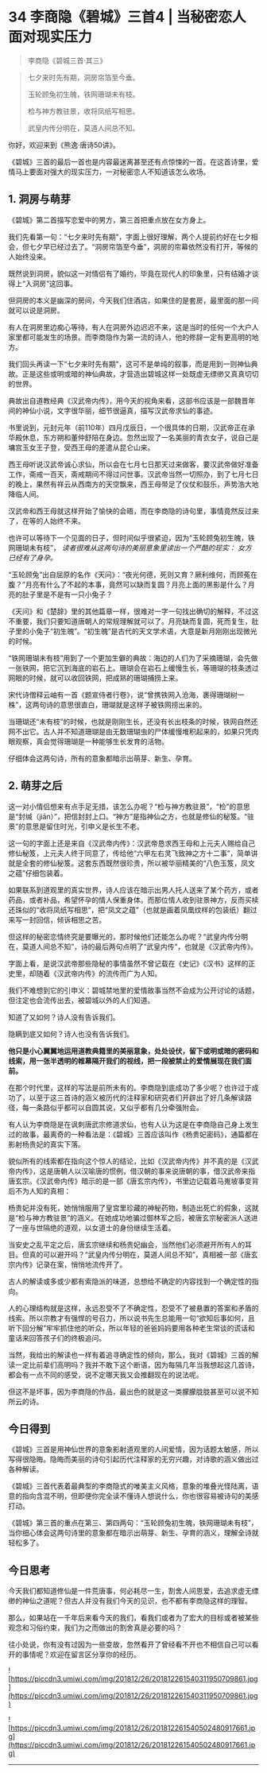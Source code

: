 # 34 李商隐《碧城》三首4 | 当秘密恋人面对现实压力

> 李商隐《碧城三首·其三》

> 七夕来时先有期，洞房帘箔至今垂。
> 
> 玉轮顾兔初生魄，铁网珊瑚未有枝。
> 
> 检与神方教驻景，收将凤纸写相思。
> 
> 武皇内传分明在，莫道人间总不知。

你好，欢迎来到《熊逸·唐诗50讲》。

《碧城》三首的最后一首也是内容最迷离甚至还有点惊悚的一首。在这首诗里，爱情马上要面对强大的现实压力，一对秘密恋人不知道该怎么收场。

## 1. 洞房与萌芽

《碧城》第二首描写恋爱中的男方，第三首把重点放在女方身上。

我们先看第一句：“七夕来时先有期”，字面上很好理解，两个人提前约好在七夕相会，但七夕早已经过去了。“洞房帘箔至今垂”，洞房的帘幕依然没有打开，等候的人始终没来。

既然说到洞房，貌似这一对情侣有了婚约，毕竟在现代人的印象里，只有结婚才谈得上“入洞房”这回事。

但洞房的本义是幽深的房间，今天我们住酒店，如果住的是套房，最里面的那一间就可以说是洞房。

有人在洞房里边痴心等待，有人在洞房外边迟迟不来，这是当时的任何一个大户人家里都可能发生的场景。而李商隐作为第一流的诗人，他的修辞一定有更高明的地方。

我们回头再读一下“七夕来时先有期”，这可不是单纯的叙事，而是用到一则神仙典故。正是这些或明或暗的神仙典故，才营造出碧城这样一处既虚无缥缈又真真切切的世界。

典故出自道教经典《汉武帝内传》，用今天的视角来看，这部书应该是一部魏晋年间的神仙小说，文字很华丽，细节很逼真，描写汉武帝求仙的事迹。

书里说到，元封元年（前110年）四月戊辰日，一个很具体的日期，汉武帝正在承华殿休息，东方朔和董仲舒陪在身边。忽然出现了一名美丽的青衣女子，说自己是墉宫玉女王子登，受西王母的差遣从昆仑山来。

西王母听说汉武帝诚心求仙，所以会在七月七日那天过来做客，要汉武帝做好准备工作，斋戒一百天，斋戒期间不得过问世事。汉武帝当然一切照办，到了七月七日的晚上，果然有祥云从西南方的天空飘来，西王母带足了仪仗和鼓乐，声势浩大地降临人间。

汉武帝和西王母就这样开始了愉快的会晤，而在李商隐的诗句里，事情竟然反过来了，在等的人始终不来。

也许可以等待下一个见面的日子，但时间似乎很紧迫，因为“玉轮顾兔初生魄，铁网珊瑚未有枝”， *读者很难从这两句诗的美丽意象里读出一个严酷的现实：*  *女方已经有了身孕。*

“玉轮顾兔”出自屈原的名作《天问》：“夜光何德，死则又育？厥利维何，而顾菟在腹？”月亮有什么了不起的本事，竟然可以缺而复圆？月亮上面的黑影是什么？月亮的肚子里是不是有一只小兔子？

《天问》和《楚辞》里的其他篇章一样，很难对一字一句找出确切的解释，不过这不重要，我们只要知道唐朝人的常规理解就可以了。月亮缺而复圆，死而复生，肚子里的小兔子“初生魄”。“初生魄”是古代的天文学术语，大意是新月刚刚出现微光的时候。

“铁网珊瑚未有枝”用到了一个更加生僻的典故：海边的人们为了采摘珊瑚，会先做一张铁网，把它沉到海底的岩石上。珊瑚会在岩石上缓慢生长，等珊瑚的枝条透过网眼的时候，就可以收回铁网，把成熟的珊瑚捕捞上来。

宋代诗僧释云岫有一首《题宣侍者行卷》，说“曾携铁网入沧海，裹得珊瑚树一株”，这两句诗的意思很直白，珊瑚就是这样子被铁网捞出来的。

当珊瑚还“未有枝”的时候，也就是刚刚生长，还没有长出枝条的时候，铁网自然还网不出它。古人并不知道珊瑚是由无数珊瑚虫的尸体缓慢堆积起来的，如果只凭肉眼观察，真会觉得珊瑚是一种能够生长发育的活物。

仔细体会这两句诗，所有的意象都暗示出萌芽、新生、孕育。

## 2. 萌芽之后

这一对小情侣想来有点手足无措，该怎么办呢？“检与神方教驻景”，“检”的意思是“封缄（jiān）”，把信封封上口。“神方”是指神仙之方，也就是修仙的秘笈。“驻景”的意思是留住时光，引申义是长生不老。

这一句的字面上还是来自《汉武帝内传》：汉武帝恳求西王母和上元夫人赐给自己修仙秘笈，上元夫人终于同意了，传给他“六甲左右灵飞致神之方十二事”，简单讲就是全套的修仙秘笈。这套东西既然很珍贵，所以被华丽精美的“八色玉笈，凤文之蕴”仔细包装着。

如果联系到道观里的真实世界，诗人应该在暗示出男人托人送来了某个药方，或者药品，或者补品，希望怀孕的情人保重身体。而那位情人收到驻景神方，反而买椟还珠似的“收将凤纸写相思”，把“凤文之蕴”（也就是画着凤凰纹样的包装纸）翻过来写一封回信，倾诉相思之苦。

但这样的秘密恋情终究是要曝光的，那时候他们还能怎么办呢？“武皇内传分明在，莫道人间总不知”，诗的最后两句点明了“武皇内传”，也就是《汉武帝内传》。

字面上看，是说汉武帝那些隐秘的事情虽然不曾记载在《史记》《汉书》这样的正史里，却随着《汉武帝内传》的流传而广为人知。

我们不难想到它的引申义：碧城禁地里的爱情故事当然不会成为公开讨论的话题，但注定也会流传出去，被碧城以外的人们知道。

知道了又如何？诗人没有告诉我们。

隐瞒到底又如何？诗人也没有告诉我们。

 **他只是小心翼翼地运用道教典籍里的美丽意象，处处设伏，留下或明或暗的密码和线索，用一张半透明的帷幕隔开我们的视线，把一段被禁止的爱情展现在我们面前。**

在那个时代里，这样的写法是前所未有的。李商隐到底成功了多少呢？也许过于成功了，以至于这三首诗的涵义被历代的注释家和研究者们开辟出了好几条解读路径，每一条路似乎都可以自圆其说，又似乎都有几分牵强附会。

有人认为李商隐是在讽刺唐武宗修道求仙，也有人认为这是在李商隐自己身上发生过的故事，最离奇的一种看法是：《碧城》三首应该叫作《杨贵妃密码》，通篇都在影射杨贵妃的真实下落。

貌似所有的线索都在指向这个惊人的结论，比如《汉武帝内传》并不真的是《汉武帝内传》，这是唐朝人以汉喻唐的惯例，借汉朝的事来说唐朝的事，借汉武帝来指唐玄宗。《汉武帝内传》暗示的是一部《唐玄宗内传》，书里边记载着马嵬坡事变背后不为人知的真相：

杨贵妃并没有死，她悄悄服用了皇宫里珍藏的神秘药物，制造出死亡的假象，这就是“检与神方教驻景”的涵义。在她成功地骗过御林军之后，被唐玄宗秘密派人送进了一座与世隔绝的道观，以女道士的身份继续生活着。

当安史之乱平定之后，唐玄宗继续和杨贵妃幽会，当然他们必须避开所有人的耳目。但真的可以避开吗？“武皇内传分明在，莫道人间总不知”，真相被一部《唐玄宗内传》记录在案，悄悄地流传开了。

古人的解读或多或少都有索隐派的味道，总想给不确定的内容找到一个确定性的指向。

人的心理结构就是这样，永远忍受不了不确定性，忍受不了被悬置的答案和矛盾的线索。所以宗教才有强悍的号召力，所以说书先生总能用一句“欲知后事如何，且听下回分解”牢牢抓住他的听众，所以年轻的爸爸妈妈要用各种老生常谈的谎话和童话来回答孩子们的终极追问。

当然，我给出的解读也一样有着追寻确定性的倾向，那么，我对《碧城》三首的解读一定比前辈们高明吗？我并不敢下这个断语，因为每隔几年当我想起这几首诗，都会有一点不同的感受，说不定哪天我又会推翻现在的说法呢。

但这不是坏事，因为李商隐的作品，最出色的就是这一类朦朦胧胧甚至可以说不知所云的诗。

## 今日得到

《碧城》三首是用神仙世界的意象影射道观里的人间爱情，因为话题太敏感，所以写得很隐晦。隐晦而美丽的诗句引起历代注释家的无穷兴趣，对诗歌的涵义做出过各种解读。

《碧城》三首代表着最典型的李商隐式的唯美主义风格，意象的堆叠光怪陆离，语意的指向含混不明，但即便你完全读不懂诗人想说什么，你也很容易被诗句的美感打动。

《碧城》第三首的重点在第三、第四两句：“玉轮顾兔初生魄，铁网珊瑚未有枝”，当你细心体会这两句诗里的意象都在暗示出萌芽、新生、孕育的涵义，理解全诗就轻松多了。

## 今日思考

今天我们都知道修仙是一件荒唐事，何必耗尽一生，割舍人间恩爱，去追求虚无缥缈的神仙之道呢？但古人并没有我们今天的见识，也不都有李商隐这样的理智。

那么，如果站在一千年后来看今天的我们，看我们或者为了宏大的目标或者被某些观念和习俗约束，我们为之而做出的割舍真是必要的吗？

往小处说，你有没有过因为一些变故，忽然看开了曾经看不开也不相信自己可以看开的事情呢？欢迎在留言区分享你的经历。

![https://piccdn3.umiwi.com/img/201812/26/201812261540311950709861.jpg](https://piccdn3.umiwi.com/img/201812/26/201812261540311950709861.jpg)

![https://piccdn3.umiwi.com/img/201812/26/201812261540502480917661.jpg](https://piccdn3.umiwi.com/img/201812/26/201812261540502480917661.jpg)

---
